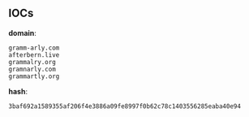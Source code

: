 
## IOCs

__domain__:

```text
gramm-arly.com
afterbern.live
grammalry.org
gramnarly.com
grammartly.org
```
__hash__:

```text
3baf692a1589355af206f4e3886a09fe8997f0b62c78c1403556285eaba40e94
```